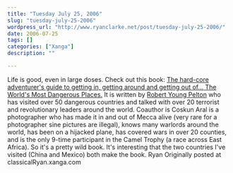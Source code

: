 ```yaml
---
title: "Tuesday July 25, 2006"
slug: "tuesday-july-25-2006"
wordpress_url: "http://www.ryanclarke.net/post/tuesday-july-25-2006/"
date: 2006-07-25
tags: []
categories: ["Xanga"]
description: ""

---
```


Life is good, even in large doses.
Check out this book: [The hard-core adventurer's guide to getting in, getting around and getting out of... The World's Most Dangerous Places.](http://en.wikipedia.org/wiki/The_World%27s_Most_Dangerous_Places) It is written by [Robert Young Pelton](http://en.wikipedia.org/wiki/Robert_Young_Pelton) who has visited over 50 dangerous countries and talked with over 20 terrorist and revolutionary leaders around the world. Coauthor is Coskun Aral is a photographer who has made it in and out of Mecca alive (very rare for a photographer sine pictures are illegal), knows many warlords around the world, has been on a hijacked plane, has covered wars in over 20 counties, and is the only 9-time participant in the Camel Trophy (a race across East Africa). So it's a pretty wild book.
It's interesting that the two countries I've visited (China and Mexico) both make the book.
Ryan
Originally posted at classicalRyan.xanga.com

